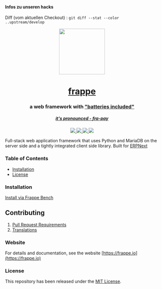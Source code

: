 #### Infos zu unseren hacks

Diff (vom aktuellen Checkout) : `git diff --stat --color ..upstream/develop`


<div align="center">
    <img src=".github/frappe-framework-logo.png" height="150">
    <h1>
        <a href="https://frappe.io">
            frappe
        </a>
    </h1>
    <h3>
        a web framework with <a href="https://www.youtube.com/watch?v=LOjk3m0wTwg">"batteries included"
    </h3>
    <h5>
        it's pronounced - <em>fra-pay</em>
    </h5>
</div>

<div align="center">
    <a href="https://travis-ci.org/frappe/frappe">
        <img src="https://img.shields.io/travis/frappe/frappe.svg?style=flat-square">
    </a>
    <a href='https://frappe.io/docs'>
        <img src='https://img.shields.io/badge/docs-📖-7575FF.svg?style=flat-square'/>
    </a>
	<a href='https://www.codetriage.com/frappe/frappe'>
		<img src='https://www.codetriage.com/frappe/frappe/badges/users.svg'>
	</a>
    <a href='https://coveralls.io/github/frappe/frappe?branch=develop'>
        <img src='https://coveralls.io/repos/github/frappe/frappe/badge.svg?branch=develop'>
    </a>
</div>



Full-stack web application framework that uses Python and MariaDB on the server side and a tightly integrated client side library. Built for [ERPNext](https://erpnext.com)

### Table of Contents
* [Installation](#installation)
* [License](#license)

### Installation

[Install via Frappe Bench](https://github.com/frappe/bench)

## Contributing

1. [Pull Request Requirements](https://github.com/frappe/erpnext/wiki/Pull-Request-Guidelines)
1. [Translations](https://translate.erpnext.com)

### Website

For details and documentation, see the website
[https://frappe.io](https://frappe.io)

### License
This repository has been released under the [MIT License](LICENSE).
